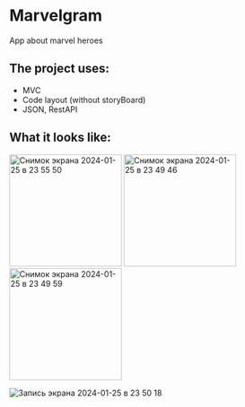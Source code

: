 # Marvelgram
App about marvel heroes

## The project uses: 
+ MVC
+ Code layout (without storyBoard)
+ JSON, RestAPI
   
## What it looks like:

<img width="200" alt="Снимок экрана 2024-01-25 в 23 55 50" src="https://github.com/m1c0meRr/Marvelgram/assets/140728201/a0e90dba-6241-4656-82fe-96d83338a2d6">
<img width="200" alt="Снимок экрана 2024-01-25 в 23 49 46" src="https://github.com/m1c0meRr/Marvelgram/assets/140728201/4f36df7d-6479-42ca-a462-d36c3a21d925">
<img width="200" alt="Снимок экрана 2024-01-25 в 23 49 59" src="https://github.com/m1c0meRr/Marvelgram/assets/140728201/92560b45-51e6-40e6-8883-7fc8587b1148">

![Запись экрана 2024-01-25 в 23 50 18](https://github.com/m1c0meRr/Marvelgram/assets/140728201/db2d2591-d9fe-44dd-a59f-55be9b180147)
